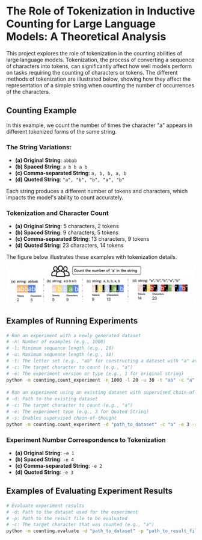 # The Role of Tokenization in Inductive Counting for Large Language Models: A Theoretical Analysis

<!-- This is the official repository for paper [Counting Ability of Large Language Models and Impact of Tokenization](https://arxiv.org/pdf/2410.19730).-->

This project explores the role of tokenization in the counting abilities of large language models. Tokenization, the process of converting a sequence of characters into tokens, can significantly affect how well models perform on tasks requiring the counting of characters or tokens. The different methods of tokenization are illustrated below, showing how they affect the representation of a simple string when counting the number of occurrences of the characters.  

## Counting Example

In this example, we count the number of times the character "a" appears in different tokenized forms of the same string.

### The String Variations:

- **(a) Original String**: `abbab`
- **(b) Spaced String**: `a b b a b`
- **(c) Comma-separated String**: `a, b, b, a, b`
- **(d) Quoted String**: `"a", "b", "b", "a", "b"`

Each string produces a different number of tokens and characters, which impacts the model's ability to count accurately.

### Tokenization and Character Count

- **(a) Original String**: 5 characters, 2 tokens
- **(b) Spaced String**: 9 characters, 5 tokens
- **(c) Comma-separated String**: 13 characters, 9 tokens
- **(d) Quoted String**: 23 characters, 14 tokens

The figure below illustrates these examples with tokenization details.

![Tokenization Example](./tokenizations.png)

## Examples of Running Experiments

```bash
# Run an experiment with a newly generated dataset
# -n: Number of examples (e.g., 1000)
# -l: Minimum sequence length (e.g., 20)
# -u: Maximum sequence length (e.g., 30)
# -t: The letter set (e.g., "ab" for constructing a dataset with "a" and "b")
# -c: The target character to count (e.g., "a")
# -e: The experiment version or type (e.g., 1 for original string)
python -m counting.count_experiment -n 1000 -l 20 -u 30 -t "ab" -c "a" -e 1 

# Run an experiment using an existing dataset with supervised chain-of-thought
# -d: Path to the existing dataset
# -c: The target character to count (e.g., "a")
# -e: The experiment type (e.g., 3 for Quoted String)
# -s: Enables supervised chain-of-thought
python -m counting.count_experiment -d "path_to_dataset" -c "a" -e 3 -s

```

### Experiment Number Correspondence to Tokenization

- **(a) Original String**: `-e 1`
- **(b) Spaced String**: `-e 4`
- **(c) Comma-separated String**: `-e 2`
- **(d) Quoted String**: `-e 3`

## Examples of Evaluating Experiment Results

```bash
# Evaluate experiment results
# -d: Path to the dataset used for the experiment
# -p: Path to the result file to be evaluated
# -c: The target character that was counted (e.g., "a")
python -m counting.evaluate -d "path_to_dataset" -p "path_to_result_file" -c "a"
```

<!-- ## Citation

```bibtex
@misc{zhang2024counting,
  title         = {Counting Ability of Large Language Models and Impact of Tokenization},
  author        = {Xiang Zhang and Juntai Cao and Chenyu You},
  year          = {2024},
  eprint        = {2410.19730},
  archivePrefix = {arXiv},
  primaryClass  = {cs.CL},
  url           = {https://arxiv.org/abs/2410.19730}
} -->
